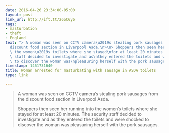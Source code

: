 ```yaml
---
date: 2016-04-26 23:34:00-05:00
layout: post
link_url: http://ift.tt/26oCGy6
tags:
- masturbation
- theft
- England
text: "> A woman was seen on CCTV camera\u2019s stealing pork sausages from the\n\
  discount food section in Liverpool Asda.\n>\n> Shoppers then seen her running into\
  \ the women\u2019s toilets where she stayed\nfor at least 20 minutes. The security\
  \ staff decided to investigate and as\nthey entered the toilets and were shocked\
  \ to discover the woman was\npleasuring herself with the pork sausages."
timestamp: 1461731640
title: Woman arrested for masturbating with sausage in ASDA toilets
type: link

---
```

> A woman was seen on CCTV camera’s stealing pork sausages from the
discount food section in Liverpool Asda.
>
> Shoppers then seen her running into the women’s toilets where she stayed
for at least 20 minutes. The security staff decided to investigate and as
they entered the toilets and were shocked to discover the woman was
pleasuring herself with the pork sausages.